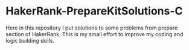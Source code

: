 # HakerRank-PrepareKitSolutions-C
Here in this repository I put solutions to some problems from prepare section of HakerRank. 
This is my small effort to improve my coding and logic building skills.
